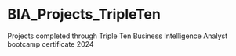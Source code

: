 # BIA_Projects_TripleTen
Projects completed through Triple Ten Business Intelligence Analyst bootcamp certificate 2024

